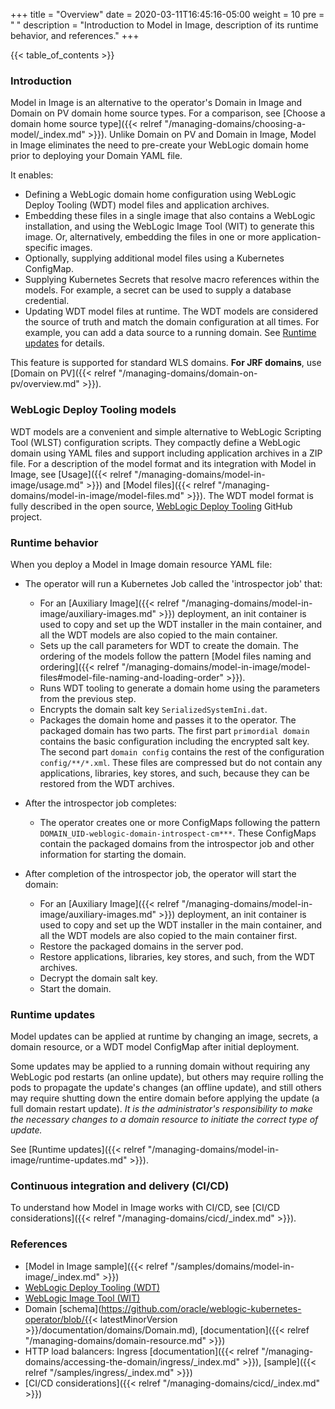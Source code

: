 +++
title = "Overview"
date = 2020-03-11T16:45:16-05:00
weight = 10
pre = "<b> </b>"
description = "Introduction to Model in Image, description of its runtime behavior, and references."
+++

{{< table_of_contents >}}

### Introduction

Model in Image is an alternative to the operator's Domain in Image and Domain on PV domain home source types. For a comparison, see [Choose a domain home source type]({{< relref "/managing-domains/choosing-a-model/_index.md" >}}). Unlike Domain on PV and Domain in Image, Model in Image eliminates the need to pre-create your WebLogic domain home prior to deploying your Domain YAML file.

It enables:

 - Defining a WebLogic domain home configuration using WebLogic Deploy Tooling (WDT) model files and application archives.
 - Embedding these files in a single image that also contains a WebLogic installation,
   and using the WebLogic Image Tool (WIT) to generate this image. Or, alternatively,
   embedding the files in one or more application-specific images.
 - Optionally, supplying additional model files using a Kubernetes ConfigMap.
 - Supplying Kubernetes Secrets that resolve macro references within the models.
   For example, a secret can be used to supply a database credential.
 - Updating WDT model files at runtime. The WDT models are considered the source of truth and match the domain configuration at all times.  For example, you can add a data source
   to a running domain. See [Runtime updates](#runtime-updates) for details.

This feature is supported for standard WLS domains. **For JRF domains**, use [Domain on PV]({{< relref "/managing-domains/domain-on-pv/overview.md" >}}).

### WebLogic Deploy Tooling models

WDT models are a convenient and simple alternative to WebLogic Scripting Tool (WLST)
configuration scripts.
They compactly define a WebLogic domain using YAML files and support including
application archives in a ZIP file. For a description of the model format
and its integration with Model in Image,
see [Usage]({{< relref "/managing-domains/model-in-image/usage.md" >}})
and [Model files]({{< relref "/managing-domains/model-in-image/model-files.md" >}}).
The WDT model format is fully described in the open source,
[WebLogic Deploy Tooling](https://oracle.github.io/weblogic-deploy-tooling/) GitHub project.

### Runtime behavior

When you deploy a Model in Image domain resource YAML file:

  - The operator will run a Kubernetes Job called the 'introspector job' that:
    - For an [Auxiliary Image]({{< relref "/managing-domains/model-in-image/auxiliary-images.md" >}}) deployment, an init container is used to copy and set up the WDT installer in the main container, and all the WDT models are also copied to the main container.
    - Sets up the call parameters for WDT to create the domain. The ordering of the models follow the pattern [Model files naming and ordering]({{< relref "/managing-domains/model-in-image/model-files#model-file-naming-and-loading-order" >}}).
    - Runs WDT tooling to generate a domain home using the parameters from the previous step.
    - Encrypts the domain salt key `SerializedSystemIni.dat`.
    - Packages the domain home and passes it to the operator.  The packaged domain has two parts. The first part `primordial domain` contains the basic configuration including the encrypted salt key. The second part `domain config` contains the rest of the configuration `config/**/*.xml`.  These files are compressed but do not contain any applications, libraries, key stores, and such, because they can be restored from the WDT archives.   

  - After the introspector job completes:
    - The operator creates one or more ConfigMaps following the pattern `DOMAIN_UID-weblogic-domain-introspect-cm***`.  These ConfigMaps contain the packaged domains from the introspector job and other information for starting the domain.

  - After completion of the introspector job, the operator will start the domain:
    - For an [Auxiliary Image]({{< relref "/managing-domains/model-in-image/auxiliary-images.md" >}}) deployment, an init container is used to copy and set up the WDT installer in the main container, and all the WDT models are also copied to the main container first.    
    - Restore the packaged domains in the server pod.
    - Restore applications, libraries, key stores, and such, from the WDT archives.
    - Decrypt the domain salt key.
    - Start the domain.

### Runtime updates

Model updates can be applied at runtime by changing an image, secrets, a domain resource, or a WDT model ConfigMap after initial deployment.

Some updates may be applied to a running domain without requiring any WebLogic pod restarts (an online update),
but others may require rolling the pods to propagate the update's changes (an offline update),
and still others may require shutting down the entire domain before applying the update (a full domain restart update).
_It is the administrator's responsibility to make the necessary changes to a domain resource to initiate the correct type of update._

See [Runtime updates]({{< relref "/managing-domains/model-in-image/runtime-updates.md" >}}).

### Continuous integration and delivery (CI/CD)

To understand how Model in Image works with CI/CD, see [CI/CD considerations]({{< relref "/managing-domains/cicd/_index.md" >}}).

### References

 - [Model in Image sample]({{< relref "/samples/domains/model-in-image/_index.md" >}})
 - [WebLogic Deploy Tooling (WDT)](https://oracle.github.io/weblogic-deploy-tooling/)
 - [WebLogic Image Tool (WIT)](https://oracle.github.io/weblogic-image-tool/)
 - Domain [schema](https://github.com/oracle/weblogic-kubernetes-operator/blob/{{< latestMinorVersion >}}/documentation/domains/Domain.md), [documentation]({{< relref "/managing-domains/domain-resource.md" >}})
 - HTTP load balancers: Ingress [documentation]({{< relref "/managing-domains/accessing-the-domain/ingress/_index.md" >}}), [sample]({{< relref "/samples/ingress/_index.md" >}})
 - [CI/CD considerations]({{< relref "/managing-domains/cicd/_index.md" >}})
